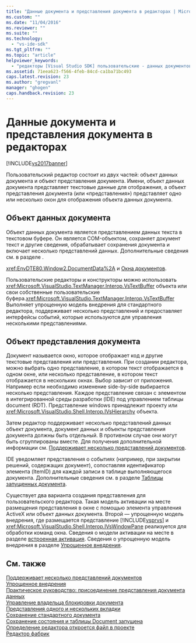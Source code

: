 ```yaml
---
title: "Данные документа и представления документа в редакторах | Microsoft Docs"
ms.custom: ""
ms.date: "11/04/2016"
ms.reviewer: ""
ms.suite: ""
ms.technology: 
  - "vs-ide-sdk"
ms.tgt_pltfrm: ""
ms.topic: "article"
helpviewer_keywords: 
  - "редакторы [Visual Studio SDK] пользовательские - данных документов и просмотр документа"
ms.assetid: 71eea623-f566-4feb-84cd-ca1ba71bc493
caps.latest.revision: 23
ms.author: "gregvanl"
manager: "ghogen"
caps.handback.revision: 23
---
```

# Данные документа и представления документа в редакторах
[!INCLUDE[vs2017banner](../code-quality/includes/vs2017banner.md)]

Пользовательский редактор состоит из двух частей: объект данных документа и объект представления документа. Имени, объект данных документа представляет текстовые данные для отображения, а объект представления документа \(или «представления»\) представляет одно или несколько окон для отображения объекта данных документа.  
  
## Объект данных документа  
 Объект данных документа является представлением данных текста в текстовом буфере. Он является COM\-объектом, сохраняет документ текст и другие сведения, обрабатывает сохранения документа и включает несколько представлений данных. Дополнительные сведения см. в разделе .  
  
 <xref:EnvDTE80.Window2.DocumentData%2A> и [Окна документов](../extensibility/internals/document-windows.md).  
  
 Пользовательские редакторы и конструкторы можно использовать <xref:Microsoft.VisualStudio.TextManager.Interop.VsTextBuffer> объекта или свои собственные пользовательские буфера.<xref:Microsoft.VisualStudio.TextManager.Interop.VsTextBuffer> Выполняет упрощенную модель внедрения для стандартного редактора, поддерживает несколько представлений и предоставляет интерфейсы событий, которые используются для управления несколькими представлениями.  
  
## Объект представления документа  
 Документ называется окно, которое отображает код и другие текстовые представления или представления. При создании редактора, можно выбрать одно представление, в котором текст отображается в одном окне, или несколько представление, в котором текст отображается в нескольких окнах. Выбор зависит от приложения. Например если необходимо изменение side\-by\-side выбирается несколько представления. Каждое представление связан с элементом в интегрированной среды разработки \(IDE\) под управлением таблицы document \(RDT\). Представление windows принадлежит проекту или <xref:Microsoft.VisualStudio.Shell.Interop.IVsHierarchy> объекта.  
  
 Затем редактор поддерживает несколько представлений данных объект документа, документ данных и объекты представления документа должны быть отдельный. В противном случае они могут быть сгруппированы вместе. Для получения дополнительной информации см. [Поддерживает несколько представлений документов](../extensibility/supporting-multiple-document-views.md).  
  
 IDE уведомляет представления о событиях \(например, при закрытии решений, содержащих документ\), сопоставляя идентификатор элемента \(ItemID\) для каждой записи в таблице выполняющегося документа. Дополнительные сведения см. в разделе [Таблицы запущенных документа](../extensibility/internals/running-document-table.md).  
  
 Существует два варианта создания представления для пользовательского редактора. Такая модель активации на месте размещения представления в окне с помощью элемента управления ActiveX или объект данных документа. Второй — упрощенную модель внедрения, где размещается представление [!INCLUDE[vsprvs](../code-quality/includes/vsprvs_md.md)] и <xref:Microsoft.VisualStudio.Shell.Interop.IVsWindowPane> реализуется для обработки команд окна. Сведения о модели активации на месте в разделе [встроенная активация](../misc/in-place-activation.md). Сведения о упрощенную модель внедрения в разделе [Упрощенное внедрения](../extensibility/simplified-embedding.md).  
  
## См. также  
 [Поддерживает несколько представлений документов](../extensibility/supporting-multiple-document-views.md)   
 [Упрощенное внедрения](../extensibility/simplified-embedding.md)   
 [Практическое руководство: присоединение представления документа данных](../extensibility/how-to-attach-views-to-document-data.md)   
 [Управление владельца блокировки документа](../extensibility/document-lock-holder-management.md)   
 [Представления одного и нескольких вкладки](../extensibility/single-and-multi-tab-views.md)   
 [Сохранение стандартного документа](../extensibility/internals/saving-a-standard-document.md)   
 [Сохранение состояния и таблицы Document запущена](../extensibility/internals/persistence-and-the-running-document-table.md)   
 [Определение редактора откроется файл в проекте](../extensibility/internals/determining-which-editor-opens-a-file-in-a-project.md)   
 [Редактор фабрик](../extensibility/editor-factories.md)